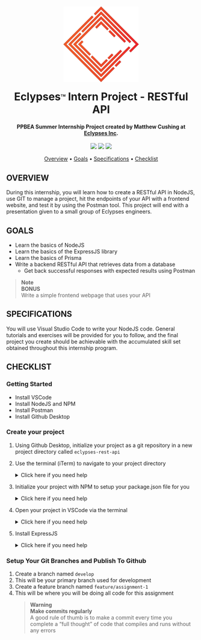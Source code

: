 <h1 align="center">
  <br>
  <a href="https://eclypses.com"><img src="./Eclypses_I_C_S.png" alt="Eclypses Inc" width="200" style="margin-bottom:15px;"></a>
  <br>
  Eclypses<sup style="font-size:8px;">TM</sup> Intern Project - RESTful API
  <br>
</h1>

<h4 align="center">PPBEA Summer Internship Project created by Matthew Cushing at <a href="https://eclypses.com" target="_blank">Eclypses Inc</a>.</h4>

<p align="center">
<img src="https://badgen.net/badge/project/part%201?color=DF5D39&labelColor=1C3243&icon=https://raw.githubusercontent.com/MatthewCushing/icons/develop/Eclypses_Icon_Vector.svg">
<img src="https://badgen.net/badge/language/javascript?color=DF5D39&labelColor=1C3243&icon=https://raw.githubusercontent.com/MatthewCushing/icons/develop/Eclypses_Icon_Vector.svg">
<img src="https://badgen.net/badge/frameworks/node,express,prisma?&color=DF5D39&labelColor=1C3243&icon=https://raw.githubusercontent.com/MatthewCushing/icons/develop/Eclypses_Icon_Vector.svg&list=|">
</p>

<p align="center">
  <a href="#overview">Overview</a> •
  <a href="#goals">Goals</a> •
  <a href="#specifications">Specifications</a> •
  <a href="#checklist">Checklist</a>
</p>

## OVERVIEW

During this internship, you will learn how to create a RESTful API in NodeJS, use GIT to manage a project, hit the endpoints of your API with a frontend website, and test it by using the Postman tool. This project will end with a presentation given to a small group of Eclypses engineers.

## GOALS

 + Learn the basics of NodeJS
 + Learn the basics of the ExpressJS library
 + Learn the basics of Prisma
 + Write a backend RESTful API that retrieves data from a database
    - Get back successful responses with expected results using Postman

> **Note**  
> **BONUS**  
> Write a simple frontend webpage that uses your API

## SPECIFICATIONS

You will use Visual Studio Code to write your NodeJS code. General tutorials and exercises will be provided for you to follow, and the final project you create should be achievable with the accumulated skill set obtained throughout this internship program.

## CHECKLIST

### Getting Started

 + Install VSCode
 + Install NodeJS and NPM
 + Install Postman
 + Install Github Desktop

### Create your project

 1. Using Github Desktop, initialize your project as a git repository in a new project directory called `eclypses-rest-api`

 1. Use the terminal (iTerm) to navigate to your project directory
    <details>
    <summary>Click here if you need help</summary>

    ```bash
    ls                 # this will list everything in your current directory
    cd to/my/directory # this will allow you to change directory
    .                  # this means your current directory
    ..                 # this means moving up to the previous directory
    ```

    </details>

 1. Initialize your project with NPM to setup your package.json file for you
    <details>
    <summary>Click here if you need help</summary>

    ```bash
    npm init -y
    ```

    </details>

 1. Open your project in VSCode via the terminal
    <details>
    <summary>Click here if you need help</summary>

    ```bash
    code .
    ```

    </details>

 1. Install ExpressJS
    <details>
    <summary>Click here if you need help</summary>

    ```bash
    npm install express
    ```

    </details>

### Setup Your Git Branches and Publish To Github

  1. Create a branch named `develop`
  1. This will be your primary branch used for development
  1. Create a feature branch named `feature/assignment-1`
  1. This will be where you will be doing all code for this assignment
     > **Warning**  
     > **Make commits regularly**  
     > A good rule of thumb is to make a commit every time you complete a “full thought” of code that compiles and runs without any errors
